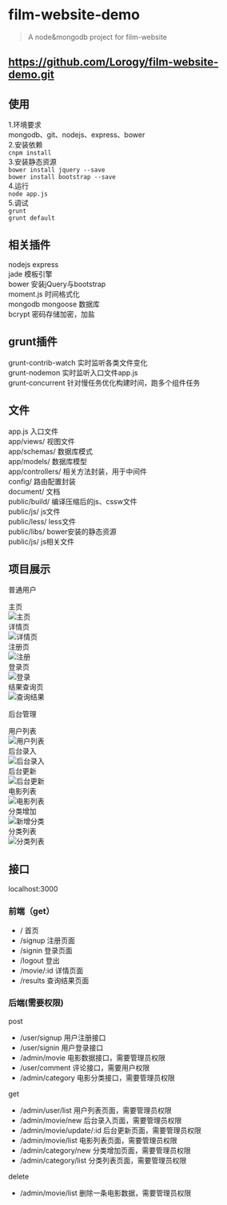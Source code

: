 # film-website-demo

> A node&mongodb project for film-website


## https://github.com/Lorogy/film-website-demo.git

## 使用
1.环境要求  
mongodb、git、nodejs、express、bower  
2.安装依赖  
`cnpm install`  
3.安装静态资源  
`bower install jquery --save`  
`bower install bootstrap --save`  
4.运行  
`node app.js`  
5.调试  
`grunt`  
`grunt default`  

## 相关插件
nodejs express  
jade 模板引擎  
bower 安装jQuery与bootstrap  
moment.js 时间格式化  
mongodb mongoose 数据库  
bcrypt 密码存储加密，加盐  


## grunt插件
grunt-contrib-watch 实时监听各类文件变化  
grunt-nodemon 实时监听入口文件app.js  
grunt-concurrent 针对慢任务优化构建时间，跑多个组件任务  

## 文件
app.js 入口文件  
app/views/ 视图文件  
app/schemas/ 数据库模式  
app/models/ 数据库模型  
app/controllers/ 相关方法封装，用于中间件  
config/ 路由配置封装  
document/ 文档  
public/build/ 编译压缩后的js、cssw文件  
public/js/ js文件  
public/less/ less文件  
public/libs/ bower安装的静态资源  
public/js/ js相关文件  

## 项目展示
普通用户

主页<br>![主页](./document/show/index.png)  
详情页<br>![详情页](./document/show/detail.png)  
注册页<br>![注册](./document/show/signup.png)  
登录页<br>![登录](./document/show/signin.png)  
结果查询页<br>![查询结果](./document/show/result.png)  

后台管理

用户列表<br>![用户列表](./document/show/userlist.png)  
后台录入<br>![后台录入](./document/show/movie.png)  
后台更新<br>![后台更新](./document/show/update.png)  
电影列表<br>![电影列表](./document/show/movielist.png)  
分类增加<br>![新增分类](./document/show/category.png)  
分类列表<br>![分类列表](./document/show/categorylist.png)  

## 接口
localhost:3000  
### 前端（get）

- / 首页  
- /signup 注册页面  
- /signin 登录页面  
- /logout 登出  
- /movie/:id 详情页面  
- /results 查询结果页面  


### 后端(需要权限)
post  

- /user/signup 用户注册接口  
- /user/signin 用户登录接口  
- /admin/movie 电影数据接口，需要管理员权限  
- /user/comment 评论接口，需要用户权限  
- /admin/category 电影分类接口，需要管理员权限  

get  

- /admin/user/list 用户列表页面，需要管理员权限  
- /admin/movie/new 后台录入页面，需要管理员权限  
- /admin/movie/update/:id 后台更新页面，需要管理员权限  
- /admin/movie/list 电影列表页面，需要管理员权限  
- /admin/category/new 分类增加页面，需要管理员权限  
- /admin/category/list 分类列表页面，需要管理员权限  

delete  

- /admin/movie/list 删除一条电影数据，需要管理员权限  

